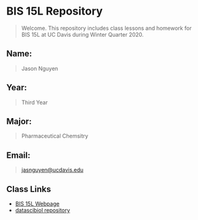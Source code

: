 # BIS 15L Repository
> Welcome. This repository includes class lessons and homework for BIS 15L at UC Davis during Winter Quarter 2020.

## Name:
> Jason Nguyen

## Year:
> Third Year

## Major:
> Pharmaceutical Chemsitry
  
## Email:
> [jasnguyen@ucdavis.edu](mailto:jasnguyen@ucdavis.edu)

## Class Links
* [BIS 15L Webpage](https://jmledford3115.github.io/datascibiol/)
* [datascibiol repository](https://github.com/jmledford3115/datascibiol)
